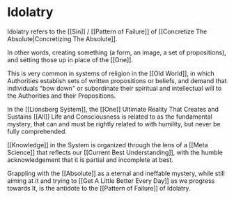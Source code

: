 # Idolatry
Idolatry refers to the [[Sin]] / [[Pattern of Failure]] of [[Concretize The Absolute|Concretizing The Absolute]]. 

In other words, creating something (a form, an image, a set of propositions), and setting those up in place of the [[One]]. 

This is very common in systems of religion in the [[Old World]], in which Authorities establish sets of written propositions or beliefs, and demand that individuals "bow down" or subordinate their spiritual and intellectual will to the Authorities and their Propositions. 

In the [[Lionsberg System]], the [[One]] Ultimate Reality That Creates and Sustains [[All]] Life and Consciousness is related to as the fundamental mystery, that can and must be rightly related to with humility, but never be fully comprehended. 

[[Knowledge]] in the System is organized through the lens of a [[Meta Science]] that reflects our [[Current Best Understanding]], with the humble acknowledgement that it is partial and incomplete at best. 

Grappling with the [[Absolute]] as a eternal and ineffable mystery, while still aiming at it and trying to [[Get A Little Better Every Day]] as we progress towards It, is the antidote to the [[Pattern of Failure]] of Idolatry. 